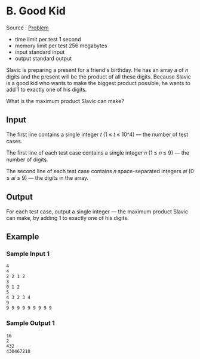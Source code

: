 # B. Good Kid

Source : [Problem](https://codeforces.com/problemset/problem/1873/B)

- time limit per test 1 second
- memory limit per test 256 megabytes
- input standard input
- output standard output

Slavic is preparing a present for a friend's birthday. He has an array 𝑎 of 𝑛 digits and the present will be the product of all these digits. Because Slavic is a good kid who wants to make the biggest product possible, he wants to add 1 to exactly one of his digits.

What is the maximum product Slavic can make?

## Input

The first line contains a single integer 𝑡 (1 ≤ 𝑡 ≤ 10^4) — the number of test cases.

The first line of each test case contains a single integer 𝑛 (1 ≤ 𝑛 ≤ 9) — the number of digits.

The second line of each test case contains 𝑛 space-separated integers 𝑎𝑖 (0 ≤ 𝑎𝑖 ≤ 9) — the digits in the array.

## Output

For each test case, output a single integer — the maximum product Slavic can make, by adding 1 to exactly one of his digits.

## Example

### Sample Input 1

    4
    4
    2 2 1 2
    3
    0 1 2
    5
    4 3 2 3 4
    9
    9 9 9 9 9 9 9 9 9

### Sample Output 1

    16
    2
    432
    430467210
